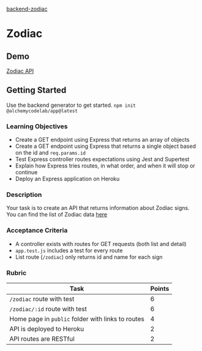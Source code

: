 [backend-zodiac](https://alchemycodelab.github.io/backend-zodiac/)

# Zodiac

## Demo

[Zodiac API](https://alchemy-zodiac.herokuapp.com/)

## Getting Started

Use the backend generator to get started. `npm init @alchemycodelab/app@latest`

### Learning Objectives

- Create a GET endpoint using Express that returns an array of objects
- Create a GET endpoint using Express that returns a single object based on the id and `req.params.id`
- Test Express controller routes expectations using Jest and Supertest
- Explain how Express tries routes, in what order, and when it will stop or continue
- Deploy an Express application on Heroku

### Description

Your task is to create an API that returns information about Zodiac signs. You can find the list of Zodiac data [here](https://alchemy-zodiac.herokuapp.com/zodiac/all)

### Acceptance Criteria

- A controller exists with routes for GET requests (both list and detail)
- `app.test.js` includes a test for every route
- List route (`/zodiac`) only returns id and name for each sign

### Rubric

| Task                                              | Points |
| ------------------------------------------------- | ------ |
| `/zodiac` route with test                         | 6      |
| `/zodiac/:id` route with test                     | 6      |
| Home page in `public` folder with links to routes | 4      |
| API is deployed to Heroku                         | 2      |
| API routes are RESTful                            | 2      |
